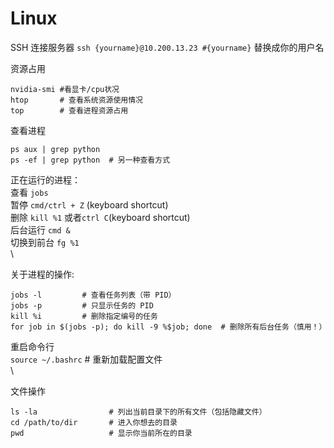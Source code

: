 # Linux
SSH 连接服务器
`ssh {yourname}@10.200.13.23 #{yourname}` 替换成你的用户名


资源占用
```
nvidia-smi #看显卡/cpu状况  
htop       # 查看系统资源使用情况 
top        # 查看进程资源占用 
```
 
查看进程 
```
ps aux | grep python 
ps -ef | grep python  # 另一种查看方式 
```

正在运行的进程： \
    查看 `jobs` \
    暂停 `cmd/ctrl + Z` (keyboard shortcut) \
    删除 `kill %1`   或者`ctrl C`(keyboard shortcut) \
    后台运行 `cmd &` \
    切换到前台 `fg %1` \
 \

关于进程的操作:
```
jobs -l         # 查看任务列表（带 PID）
jobs -p         # 只显示任务的 PID
kill %i         # 删除指定编号的任务
for job in $(jobs -p); do kill -9 %$job; done  # 删除所有后台任务（慎用！）
```


重启命令行 \
`source ~/.bashrc`  # 重新加载配置文件 \
 \


文件操作
```
ls -la                # 列出当前目录下的所有文件（包括隐藏文件）
cd /path/to/dir       # 进入你想去的目录
pwd                   # 显示你当前所在的目录
```

